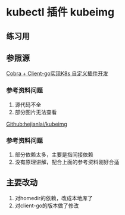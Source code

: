 # kubectl 插件 kubeimg
## 练习用

## 参照源
[Cobra + Client-go实现K8s 自定义插件开发](https://juejin.cn/post/6983324056502140964 "原理参考资料")

### 参考资料问题
1. 源代码不全
2. 部分图片无法查看

[Github:hejianlai/kubeimg](https://github.com/hejianlai/kubeimg "代码补充参考")

### 参考资料问题
1. 部分依赖太多，主要是指间接依赖
2. 没有原理讲解，配合上面的参考资料刚好合适

## 主要改动
1. 对homedir的依赖，改成本地库了
2. 对client-go的版本做了修改









